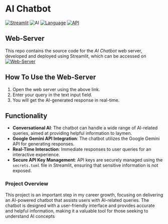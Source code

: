 # AI Chatbot

[![Streamlit](https://img.shields.io/badge/Framework-Streamlit-FF4B4B)](https://streamlit.io)
![AI](https://img.shields.io/badge/Type-AI-79FEE1)
[![Language](https://img.shields.io/badge/Language-Python-79FFB2)](https://www.python.org/)
[![API](https://img.shields.io/badge/API-Google%20Gemini%20API-0000FF)](https://ai.google.dev/)

## Web-Server
This repo contains the source code for the *AI Chatbot* web server, developed and deployed using Streamlit, which can be accessed on [![Web-Server](https://img.shields.io/badge/WebServer-Streamlit-808080)](https://your-streamlit-app-link-here)

## How To Use the Web-Server
1) Open the web server using the above link.
2) Enter your query in the text input field.
3) You will get the AI-generated response in real-time.

## Functionality
- **Conversational AI**: The chatbot can handle a wide range of AI-related queries, aimed at providing helpful information to laymen.
- **Google Gemini API Integration**: The chatbot utilizes the Google Gemini API for generating responses.
- **Real-Time Interaction**: Immediate responses to user queries for an interactive experience.
- **Secure API Key Management**: API keys are securely managed using the `secrets.toml` file in Streamlit, ensuring that sensitive information is not exposed.

### Project Overview
This project is an important step in my career growth, focusing on delivering an AI-powered chatbot that assists users with AI-related queries. The chatbot is designed with a user-friendly interface and provides accurate and helpful information, making it a valuable tool for those seeking to understand AI concepts
